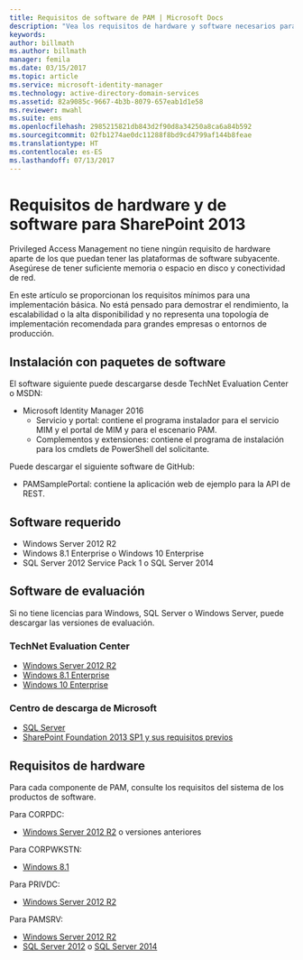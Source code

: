 ```yaml
---
title: Requisitos de software de PAM | Microsoft Docs
description: "Vea los requisitos de hardware y software necesarios para una correcta implementación de Privileged Access Management."
keywords: 
author: billmath
ms.author: billmath
manager: femila
ms.date: 03/15/2017
ms.topic: article
ms.service: microsoft-identity-manager
ms.technology: active-directory-domain-services
ms.assetid: 82a9085c-9667-4b3b-8079-657eab1d1e58
ms.reviewer: mwahl
ms.suite: ems
ms.openlocfilehash: 2985215821db843d2f90d8a34250a8ca6a84b592
ms.sourcegitcommit: 02fb1274ae0dc11288f8bd9cd4799af144b8feae
ms.translationtype: HT
ms.contentlocale: es-ES
ms.lasthandoff: 07/13/2017
---
```

# Requisitos de hardware y de software para SharePoint 2013
<a id="hardware-and-software-requirements" class="xliff"></a>

Privileged Access Management no tiene ningún requisito de hardware aparte de los que puedan tener las plataformas de software subyacente. Asegúrese de tener suficiente memoria o espacio en disco y conectividad de red.

En este artículo se proporcionan los requisitos mínimos para una implementación básica. No está pensado para demostrar el rendimiento, la escalabilidad o la alta disponibilidad y no representa una topología de implementación recomendada para grandes empresas o entornos de producción.

## Instalación con paquetes de software
<a id="installing-from-software-packages" class="xliff"></a>

El software siguiente puede descargarse desde TechNet Evaluation Center o MSDN:  
- Microsoft Identity Manager 2016
  - Servicio y portal: contiene el programa instalador para el servicio MIM y el portal de MIM y para el escenario PAM.
  - Complementos y extensiones: contiene el programa de instalación para los cmdlets de PowerShell del solicitante.

Puede descargar el siguiente software de GitHub:  
- PAMSamplePortal: contiene la aplicación web de ejemplo para la API de REST.

## Software requerido
<a id="required-software" class="xliff"></a>

- Windows Server 2012 R2  
- Windows 8.1 Enterprise o Windows 10 Enterprise  
- SQL Server 2012 Service Pack 1 o SQL Server 2014  

## Software de evaluación
<a id="evaluation-software" class="xliff"></a>

Si no tiene licencias para Windows, SQL Server o Windows Server, puede descargar las versiones de evaluación.

### TechNet Evaluation Center
<a id="technet-evaluation-center" class="xliff"></a>

- [Windows Server 2012 R2](https://www.microsoft.com/evalcenter/evaluate-windows-server-2012-r2)  
- [Windows 8.1 Enterprise](https://www.microsoft.com/evalcenter/evaluate-windows-8-1-enterprise)  
- [Windows 10 Enterprise](https://www.microsoft.com/evalcenter/evaluate-windows-10-enterprise)  

### Centro de descarga de Microsoft
<a id="microsoft-download-center" class="xliff"></a>

- [SQL Server](https://www.microsoft.com/download/details.aspx?id=29066)  
- [SharePoint Foundation 2013 SP1 y sus requisitos previos](https://www.microsoft.com/download/details.aspx?id=42039)

## Requisitos de hardware
<a id="hardware-requirements" class="xliff"></a>

Para cada componente de PAM, consulte los requisitos del sistema de los productos de software.

Para CORPDC:  
- [Windows Server 2012 R2](https://technet.microsoft.com/library/dn303418.aspx) o versiones anteriores

Para CORPWKSTN:  
- [Windows 8.1](http://windows.microsoft.com/windows-8/system-requirements)

Para PRIVDC:  
- [Windows Server 2012 R2](https://technet.microsoft.com/library/dn303418.aspx)

Para PAMSRV:
- [Windows Server 2012 R2](https://technet.microsoft.com/library/dn303418.aspx)  
- [SQL Server 2012](https://msdn.microsoft.com/library/ms143506(sql.110).aspx) o [SQL Server 2014](https://msdn.microsoft.com/en-us/library/ms143506(v=sql.120).aspx)
